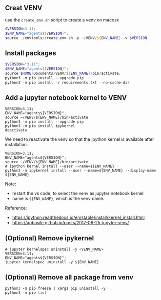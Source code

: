 ## Creat VENV
use the `create_env.sh` script to create a venv on macosx

```powershell
$VERSION=3.11;
$ENV_NAME="agents${VERSION}";
source ./envtools/create_env.sh -p ~/VENV/${ENV_NAME} -v $VERSION
```

## Install packages 
```powershell
$VERSION="3.11";
$ENV_NAME="agents${VERSION}";
source $HOME/Documents/VENV/${ENV_NAME}/bin/activate;
python3 -m pip install --upgrade pip
python3 -m pip install -r requirements.txt --no-cache-dir
```

## Add a jupyter notebook kernel to VENV
```shell
VERSION=3.11;
ENV_NAME="agents${VERSION}";
source ~/VENV/${ENV_NAME}/bin/activate
python3 -m pip install --upgrade pip
python3 -m pip install ipykernel
deactivate
```

We need to reactivate the venv so that the ipython kernel is available after installation.
```shell
VERSION=3.11;
ENV_NAME="agents${VERSION}";
source ~/VENV/${ENV_NAME}/bin/activate
# ipython kernel install --user --name=${ENV_NAME}
python3 -m ipykernel install --user --name=${ENV_NAME} --display-name ${ENV_NAME}
```
Note: 
* restart the vs code, to select the venv as jupyter notebook kernel 
* name is `${ENV_NAME}`, which is the venv name.

Reference:
* https://ipython.readthedocs.io/en/stable/install/kernel_install.html
* https://anbasile.github.io/posts/2017-06-25-jupyter-venv/

## (Optional) Remove ipykernel
```shell
# jupyter kernelspec uninstall -y <VENV_NAME>
VERSION=3.11;
ENV_NAME="agents${VERSION}";
jupyter kernelspec uninstall -y ${ENV_NAME}
```

## (Optional) Remove all package from venv
```shell
python3 -m pip freeze | xargs pip uninstall -y
python3 -m pip list
```